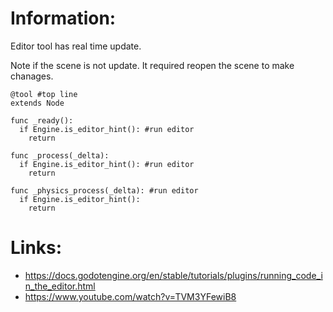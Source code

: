 

# Information:
  Editor tool has real time update.

  Note if the scene is not update. It required reopen the scene to make chanages.

```
@tool #top line
extends Node

func _ready():
  if Engine.is_editor_hint(): #run editor
    return

func _process(_delta):
  if Engine.is_editor_hint(): #run editor
    return

func _physics_process(_delta): #run editor
  if Engine.is_editor_hint():
    return
```

# Links:
 * https://docs.godotengine.org/en/stable/tutorials/plugins/running_code_in_the_editor.html
 * https://www.youtube.com/watch?v=TVM3YFewiB8